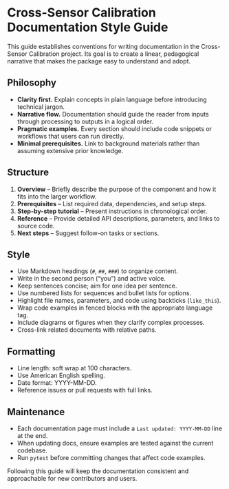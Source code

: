 # Cross-Sensor Calibration Documentation Style Guide

This guide establishes conventions for writing documentation in the Cross-Sensor Calibration project. Its goal is to create a linear, pedagogical narrative that makes the package easy to understand and adopt.

## Philosophy
- **Clarity first.** Explain concepts in plain language before introducing technical jargon.
- **Narrative flow.** Documentation should guide the reader from inputs through processing to outputs in a logical order.
- **Pragmatic examples.** Every section should include code snippets or workflows that users can run directly.
- **Minimal prerequisites.** Link to background materials rather than assuming extensive prior knowledge.

## Structure
1. **Overview** – Briefly describe the purpose of the component and how it fits into the larger workflow.
2. **Prerequisites** – List required data, dependencies, and setup steps.
3. **Step-by-step tutorial** – Present instructions in chronological order.
4. **Reference** – Provide detailed API descriptions, parameters, and links to source code.
5. **Next steps** – Suggest follow-on tasks or sections.

## Style
- Use Markdown headings (`#`, `##`, `###`) to organize content.
- Write in the second person (“you”) and active voice.
- Keep sentences concise; aim for one idea per sentence.
- Use numbered lists for sequences and bullet lists for options.
- Highlight file names, parameters, and code using backticks (`like_this`).
- Wrap code examples in fenced blocks with the appropriate language tag.
- Include diagrams or figures when they clarify complex processes.
- Cross-link related documents with relative paths.

## Formatting
- Line length: soft wrap at 100 characters.
- Use American English spelling.
- Date format: YYYY-MM-DD.
- Reference issues or pull requests with full links.

## Maintenance
- Each documentation page must include a `Last updated: YYYY-MM-DD` line at the end.
- When updating docs, ensure examples are tested against the current codebase.
- Run `pytest` before committing changes that affect code examples.

Following this guide will keep the documentation consistent and approachable for new contributors and users.
